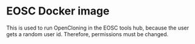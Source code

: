 # EOSC Docker image

This is used to run OpenCloning in the EOSC tools hub, because the user gets a random user id. Therefore, permissions must be changed.